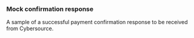### Mock confirmation response

A sample of a successful payment confirmation response to be received from Cybersource.
